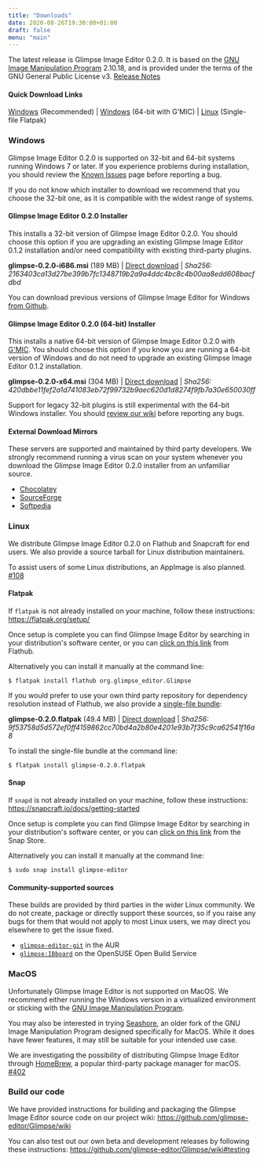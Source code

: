 ```yaml
---
title: "Downloads"
date: 2020-08-26T19:30:00+01:00
draft: false
menu: "main"
---
```

The latest release is Glimpse Image Editor 0.2.0. It is based on the [GNU Image Manipulation Program](https://www.gimp.org/) 2.10.18, and is provided under the terms of the GNU General Public License v3. [Release Notes](/posts/glimpse-0-2-0-release-notes/)

#### Quick Download Links
[Windows](https://github.com/glimpse-editor/Glimpse/releases/download/v0.2.0/glimpse-0.2.0-i686.msi) (Recommended) | [Windows](https://github.com/glimpse-editor/Glimpse/releases/download/v0.2.0/glimpse-0.2.0-x64.msi) (64-bit with G'MIC) | [Linux](https://github.com/glimpse-editor/Glimpse/releases/download/v0.2.0/glimpse-0.2.0.flatpak) (Single-file Flatpak)

### Windows
Glimpse Image Editor 0.2.0 is supported on 32-bit and 64-bit systems running Windows 7 or later. If you experience problems during installation, you should review the [Known Issues](https://github.com/glimpse-editor/Glimpse/wiki/Known-Issues-%28Windows%29) page before reporting a bug.

If you do not know which installer to download we recommend that you choose the 32-bit one, as it is compatible with the widest range of systems.

#### Glimpse Image Editor 0.2.0 Installer
This installs a 32-bit version of Glimpse Image Editor 0.2.0. You should choose this option if you are upgrading an existing Glimpse Image Editor 0.1.2 installation and/or need compatibility with existing third-party plugins.

**glimpse-0.2.0-i686.msi** (189 MB) | [Direct download](https://github.com/glimpse-editor/Glimpse/releases/download/v0.2.0/glimpse-0.2.0-i686.msi) | *Sha256: 2163403ca13d27be399b7fc1348719b2a9a4ddc4bc8c4b00aa8edd608bacfdbd*

You can download previous versions of Glimpse Image Editor for Windows [from Github](https://github.com/glimpse-editor/Glimpse/releases/).

#### Glimpse Image Editor 0.2.0 (64-bit) Installer
This installs a native 64-bit version of Glimpse Image Editor 0.2.0 with [G'MIC](https://gmic.eu/). You should choose this option if you know you are running a 64-bit version of Windows and do not need to upgrade an existing Glimpse Image Editor 0.1.2 installation.

**glimpse-0.2.0-x64.msi** (304 MB) | [Direct download](https://github.com/glimpse-editor/Glimpse/releases/download/v0.2.0/glimpse-0.2.0-x64.msi) | *Sha256: 420dbbe11fef2a1d741083eb72f99732b9aec620d1d8274f9fb7a30e650030ff*

Support for legacy 32-bit plugins is still experimental with the 64-bit Windows installer. You should [review our wiki](https://github.com/glimpse-editor/Glimpse/wiki#third-party-plugin-installation-guides) before reporting any bugs.

#### External Download Mirrors
These servers are supported and maintained by third party developers. We strongly recommend running a virus scan on your system whenever you download the Glimpse Image Editor 0.2.0 installer from an unfamiliar source.

* [Chocolatey](https://chocolatey.org/packages/glimpse/)
* [SourceForge](https://sourceforge.net/projects/glimpse-image-editor/)
* [Softpedia](https://www.softpedia.com/dyn-search.php?search_term=glimpse)

### Linux
We distribute Glimpse Image Editor 0.2.0 on Flathub and Snapcraft for end users. We also provide a source tarball for Linux distribution maintainers.

To assist users of some Linux distributions, an AppImage is also planned. [#108](https://github.com/glimpse-editor/Glimpse/issues/108)

#### Flatpak
If `flatpak` is not already installed on your machine, follow these instructions: https://flatpak.org/setup/

Once setup is complete you can find Glimpse Image Editor by searching in your distribution's software center, or you can [click on this link](https://flathub.org/apps/details/org.glimpse_editor.Glimpse) from Flathub.

Alternatively you can install it manually at the command line:
```
$ flatpak install flathub org.glimpse_editor.Glimpse
```

If you would prefer to use your own third party repository for dependency resolution instead of Flathub, we also provide a [single-file bundle](https://docs.flatpak.org/en/latest/single-file-bundles.html):

**glimpse-0.2.0.flatpak** (49.4 MB) | [Direct download](https://github.com/glimpse-editor/Glimpse/releases/download/v0.2.0/glimpse-0.2.0.flatpak) | *Sha256: 9f53758d5d572ef0ff4159862cc70bd4a2b80e4201e93b7f35c9ca62541f16a8*

To install the single-file bundle at the command line:
```
$ flatpak install glimpse-0.2.0.flatpak
```

#### Snap
If `snapd` is not already installed on your machine, follow these instructions: https://snapcraft.io/docs/getting-started

Once setup is complete you can find Glimpse Image Editor by searching in your distribution's software center, or you can [click on this link](https://snapcraft.io/glimpse-editor/) from the Snap Store.

Alternatively you can install it manually at the command line:
```
$ sudo snap install glimpse-editor
```

#### Community-supported sources
These builds are provided by third parties in the wider Linux community. We do not create, package or directly support these sources, so if you raise any bugs for them that would not apply to most Linux users, we may direct you elsewhere to get the issue fixed.

* [`glimpse-editor-git`](https://aur.archlinux.org/packages/glimpse-editor-git/) in the AUR
* [`glimpse:IBboard`](https://software.opensuse.org//download.html?project=home%3AIBBoard%3Adesktop&package=glimpse) on the OpenSUSE Open Build Service

### MacOS
Unfortunately Glimpse Image Editor is not supported on MacOS. We recommend either running the Windows version in a virtualized environment or sticking with the [GNU Image Manipulation Program](https://www.gimp.org/downloads/). 

You may also be interested in trying [Seashore](https://apps.apple.com/us/app/seashore/id1448648921?mt=12), an older fork of the GNU Image Manipulation Program designed specifically for MacOS. While it does have fewer features, it may still be suitable for your intended use case.

We are investigating the possibility of distributing Glimpse Image Editor through [HomeBrew](https://brew.sh/), a popular third-party package manager for macOS. [#402](https://github.com/glimpse-editor/Glimpse/issues/402)

### Build our code
We have provided instructions for building and packaging the Glimpse Image Editor source code on our project wiki: https://github.com/glimpse-editor/Glimpse/wiki

You can also test out our own beta and development releases by following these instructions: https://github.com/glimpse-editor/Glimpse/wiki#testing
